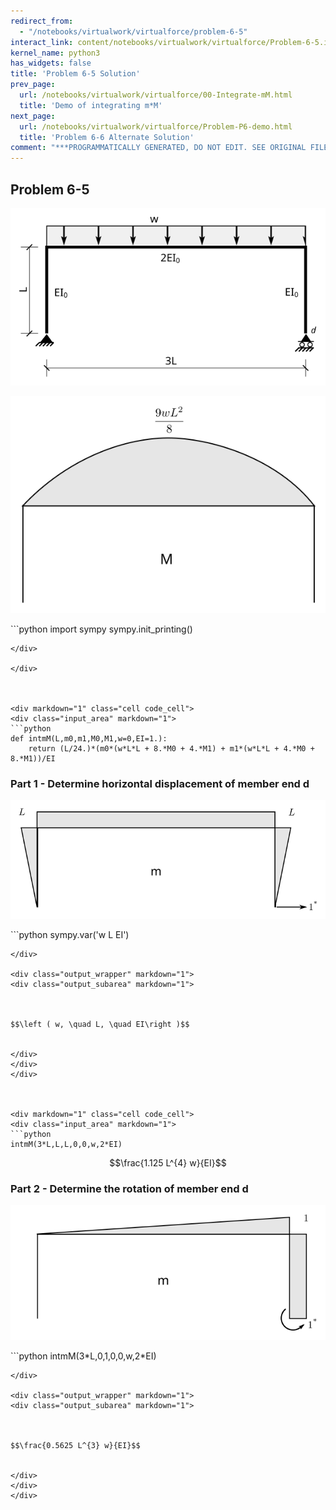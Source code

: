 ```yaml
---
redirect_from:
  - "/notebooks/virtualwork/virtualforce/problem-6-5"
interact_link: content/notebooks/virtualwork/virtualforce/Problem-6-5.ipynb
kernel_name: python3
has_widgets: false
title: 'Problem 6-5 Solution'
prev_page:
  url: /notebooks/virtualwork/virtualforce/00-Integrate-mM.html
  title: 'Demo of integrating m*M'
next_page:
  url: /notebooks/virtualwork/virtualforce/Problem-P6-demo.html
  title: 'Problem 6-6 Alternate Solution'
comment: "***PROGRAMMATICALLY GENERATED, DO NOT EDIT. SEE ORIGINAL FILES IN /content***"
---
```



## Problem 6-5
![Figure](../../../images/virtualwork/virtualforce/problems/p5.svg)

![Figure](../../../images/virtualwork/virtualforce/problems/p5-soln-1.svg)



<div markdown="1" class="cell code_cell">
<div class="input_area" markdown="1">
```python
import sympy
sympy.init_printing()

```
</div>

</div>



<div markdown="1" class="cell code_cell">
<div class="input_area" markdown="1">
```python
def intmM(L,m0,m1,M0,M1,w=0,EI=1.):
    return (L/24.)*(m0*(w*L*L + 8.*M0 + 4.*M1) + m1*(w*L*L + 4.*M0 + 8.*M1))/EI

```
</div>

</div>



### Part 1 - Determine horizontal displacement of member end d



![Figure](../../../images/virtualwork/virtualforce/problems/p5-soln-2.svg)



<div markdown="1" class="cell code_cell">
<div class="input_area" markdown="1">
```python
sympy.var('w L EI')

```
</div>

<div class="output_wrapper" markdown="1">
<div class="output_subarea" markdown="1">



$$\left ( w, \quad L, \quad EI\right )$$


</div>
</div>
</div>



<div markdown="1" class="cell code_cell">
<div class="input_area" markdown="1">
```python
intmM(3*L,L,L,0,0,w,2*EI)

```
</div>

<div class="output_wrapper" markdown="1">
<div class="output_subarea" markdown="1">



$$\frac{1.125 L^{4} w}{EI}$$


</div>
</div>
</div>



### Part 2 - Determine the rotation of member end d

![Figure](../../../images/virtualwork/virtualforce/problems/p5-soln-3.svg)



<div markdown="1" class="cell code_cell">
<div class="input_area" markdown="1">
```python
intmM(3*L,0,1,0,0,w,2*EI)

```
</div>

<div class="output_wrapper" markdown="1">
<div class="output_subarea" markdown="1">



$$\frac{0.5625 L^{3} w}{EI}$$


</div>
</div>
</div>

